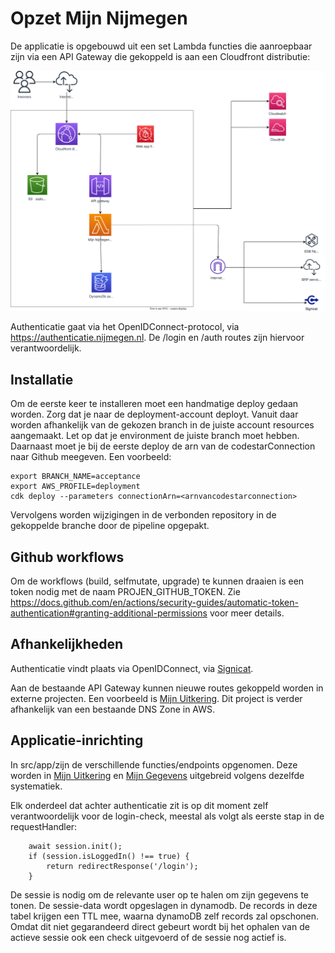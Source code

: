 # Opzet Mijn Nijmegen

De applicatie is opgebouwd uit een set Lambda functies die aanroepbaar zijn via een API Gateway die gekoppeld is aan een Cloudfront distributie:

![Mijn Nijmegen architectuurplaat](assets/mijnnijmegen.drawio.svg)

Authenticatie gaat via het OpenIDConnect-protocol, via https://authenticatie.nijmegen.nl. De /login en /auth routes zijn hiervoor verantwoordelijk.

## Installatie
Om de eerste keer te installeren moet een handmatige deploy gedaan worden. Zorg dat je naar de deployment-account deployt. Vanuit daar worden afhankelijk van de gekozen branch in de juiste account resources aangemaakt. Let op dat je environment de juiste branch moet hebben. Daarnaast moet je bij de eerste deploy de arn van de codestarConnection naar Github meegeven. Een voorbeeld:
``` 
export BRANCH_NAME=acceptance
export AWS_PROFILE=deployment
cdk deploy --parameters connectionArn=<arnvancodestarconnection>
```
Vervolgens worden wijzigingen in de verbonden repository in de gekoppelde branche door de pipeline opgepakt.

## Github workflows
Om de workflows (build, selfmutate, upgrade) te kunnen draaien is een token nodig met de naam PROJEN_GITHUB_TOKEN. Zie https://docs.github.com/en/actions/security-guides/automatic-token-authentication#granting-additional-permissions voor meer details.

## Afhankelijkheden
Authenticatie vindt plaats via OpenIDConnect, via [Signicat](https://signicat.com). 

Aan de bestaande API Gateway kunnen nieuwe routes gekoppeld worden in externe projecten. Een voorbeeld is [Mijn Uitkering](https://github.com/gemeenteNijmegen/mijn-uitkering). Dit project is verder afhankelijk van een bestaande DNS Zone in AWS.

## Applicatie-inrichting
In src/app/zijn de verschillende functies/endpoints opgenomen. Deze worden in [Mijn Uitkering](https://github.com/gemeenteNijmegen/mijn-uitkering) en [Mijn Gegevens](https://github.com/gemeenteNijmegen/mijn-gegevens) uitgebreid volgens dezelfde systematiek.

Elk onderdeel dat achter authenticatie zit is op dit moment zelf verantwoordelijk voor de login-check, meestal als volgt als eerste stap in de requestHandler: 
```let session = new Session(cookies, dynamoDBClient);
    await session.init();
    if (session.isLoggedIn() !== true) {
        return redirectResponse('/login');
    }
```
De sessie is nodig om de relevante user op te halen om zijn gegevens te tonen. De sessie-data wordt opgeslagen in dynamodb. De records in deze tabel krijgen een TTL mee, waarna dynamoDB zelf records zal opschonen. Omdat dit niet gegarandeerd direct gebeurt wordt bij het ophalen van de actieve sessie ook een check uitgevoerd of de sessie nog actief is.